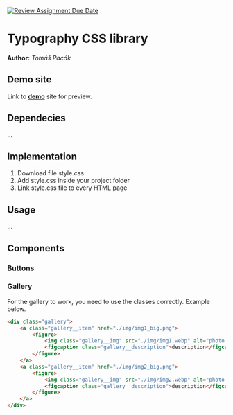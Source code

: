 [![Review Assignment Due Date](https://classroom.github.com/assets/deadline-readme-button-24ddc0f5d75046c5622901739e7c5dd533143b0c8e959d652212380cedb1ea36.svg)](https://classroom.github.com/a/zprwltzm)
# Typography CSS library
**Author:** *Tomáš Pacák*
## Demo site
Link to **[demo](https://pslib-cz.github.io/2023-l4-web-typographic-library-tomaspacak/)** site for preview.
## Dependecies
...
## Implementation
1. Download file style.css
2. Add style.css inside your project folder
3. Link style.css file to every HTML page
## Usage
...
## Components
### Buttons
### Gallery
For the gallery to work, you need to use the classes correctly. Example below.

```html
<div class="gallery">
    <a class="gallery__item" href="./img/img1_big.png">
        <figure>
            <img class="gallery__img" src="./img/img1.webp" alt="photo of moutins in spring">
            <figcaption class="gallery__description">description</figcaption>
        </figure>
    </a>
    <a class="gallery__item" href="./img/img2_big.png">
        <figure>
            <img class="gallery__img" src="./img/img2.webp" alt="photo in forest">
            <figcaption class="gallery__description">description</figcaption>
        </figure>
    </a>
</div>
```


